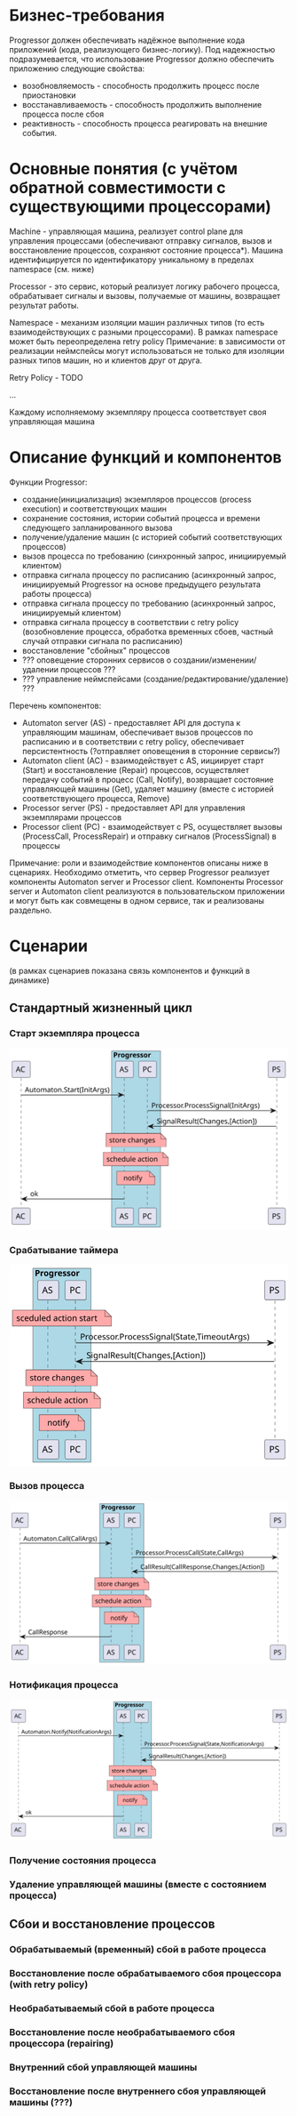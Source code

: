 # Бизнес-требования

Progressor должен обеспечивать надёжное выполнение кода приложений (кода, реализующего бизнес-логику). Под надежностью 
подразумевается, что использование Progressor должно обеспечить приложению следующие свойства:
- возобновляемость - способность продолжить процесс после приостановки
- восстанавливаемость - способность продолжить выполнение процесса после сбоя
- реактивность - способность процесса реагировать на внешние события.

# Основные понятия (с учётом обратной совместимости с существующими процессорами)

Machine - управляющая машина, реализует control plane для управления процессами (обеспечивают отправку сигналов, вызов 
и восстановление процессов, сохраняют состояние процесса*). Машина идентифицируется по идентификатору уникальному в 
пределах namespace (см. ниже)

Processor - это сервис, который реализует логику рабочего процесса, обрабатывает сигналы и вызовы, получаемые от машины, 
возвращает результат работы.

Namespace - механизм изоляции машин различных типов (то есть взаимодействующих с разными процессорами). В рамках 
namespace может быть переопределена retry policy
Примечание: в зависимости от реализации неймспейсы могут использоваться не только для изоляции разных типов машин, 
но и клиентов друг от друга.

Retry Policy - TODO

...

Каждому исполняемому экземпляру процесса соответствует своя управляющая машина 

# Описание функций и компонентов

Функции Progressor:
- создание(инициализация) экземпляров процессов (process execution) и соответствующих машин
- сохранение состояния, истории событий процесса и времени следующего запланированного вызова
- получение/удаление машин (с историей событий соответствующих процессов)
- вызов процесса по требованию (синхронный запрос, инициируемый клиентом)
- отправка сигнала процессу по расписанию (асинхронный запрос, инициируемый Progressor на основе предыдущего результата 
работы процесса)
- отправка сигнала процессу по требованию (асинхронный запрос, инициируемый клиентом)
- отправка сигнала процессу в соответствии с retry policy (возобновление процесса, обработка временных сбоев, 
частный случай отправки сигнала по расписанию)
- восстановление "сбойных" процессов
- ??? оповещение сторонних сервисов о создании/изменении/удалении процессов ???
- ??? управление неймспейсами (создание/редактирование/удаление) ???

Перечень компонентов:
- Automaton server (AS) - предоставляет API для доступа к управляющим машинам, обеспечивает вызов процессов по 
расписанию и в соответствии с retry policy, обеспечивает персистентность (?отправляет оповещения в сторонние сервисы?)
- Automaton client (AC) - взаимодействует с AS, иициирует старт (Start) и восстановление (Repair) процессов, осуществляет  
передачу событий в процесс (Call, Notify), возвращает состояние управляющей машины (Get), удаляет машину 
(вместе с историей соответствующего процесса, Remove)
- Processor server (PS) - предоставляет API для управления экземплярами процессов
- Processor client (PC) - взаимодействует с PS, осуществляет вызовы (ProcessCall, ProcessRepair) и отправку сигналов 
(ProcessSignal) в процессы

Примечание: роли и взаимодействие компонентов описаны ниже в сценариях. Необходимо отметить, что сервер Progressor реализует 
компоненты Automaton server и Processor client. Компоненты Processor server и Automaton client реализуются в 
пользовательском приложении и могут быть как совмещены в одном сервисе, так и реализованы раздельно.

# Сценарии
(в рамках сценариев показана связь компонентов и функций в динамике)

## Стандартный жизненный цикл

### Старт экземпляра процесса

![start](https://github.com/ttt161/progressor/raw/main/diagrams/render/start.svg)

### Срабатывание таймера

![timer](https://github.com/ttt161/progressor/raw/main/diagrams/render/timer.svg)

### Вызов процесса

![call](https://github.com/ttt161/progressor/raw/main/diagrams/render/call.svg)

### Нотификация процесса

![notify](https://github.com/ttt161/progressor/raw/main/diagrams/render/notify.svg)

### Получение состояния процесса

### Удаление управляющей машины (вместе с состоянием процесса)


## Сбои и восстановление процессов

### Обрабатываемый (временный) сбой в работе процесса

### Восстановление после обрабатываемого сбоя процессора (with retry policy)

### Необрабатываемый сбой в работе процесса

### Восстановление после необрабатываемого сбоя процессора (repairing)

### Внутренний сбой управляющей машины

### Восстановление после внутреннего сбоя управляющей машины (???)
